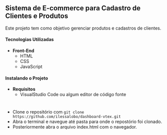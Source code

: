 ## Sistema de E-commerce para Cadastro de Clientes e Produtos
Este projeto tem como objetivo gerenciar produtos e cadastros de clientes.

#### Tecnologias Utilizadas

 - **Front-End**
    - HTML
    - CSS
    - JavaScript

#### Instalando o Projeto

 - **Requisitos**
    - VisualStudio Code ou algum editor de código fonte
#
- Clone o repositório com `git clone https://github.com/ilessalobo/dashboard-vtex.git`
- Abra o terminal e navegue até pasta para onde o repostório foi clonado.
- Posteriormente abra o arquivo index.html com o navegador.



 

